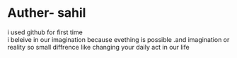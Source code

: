 # Auther- sahil
i used github for first time <br>
i beleive in our imagination
because evething is possible .and imagination or reality so small diffrence like changing your daily act in our life 
